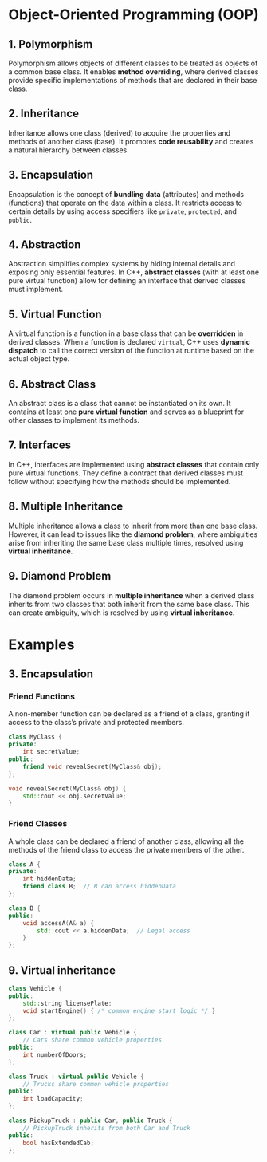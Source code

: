# **Object-Oriented Programming (OOP)** 

## 1. **Polymorphism**
Polymorphism allows objects of different classes to be treated as objects of a common base class. It enables **method overriding**, where derived classes provide specific implementations of methods that are declared in their base class.

## 2. **Inheritance**
Inheritance allows one class (derived) to acquire the properties and methods of another class (base). It promotes **code reusability** and creates a natural hierarchy between classes.

## 3. **Encapsulation**
Encapsulation is the concept of **bundling data** (attributes) and methods (functions) that operate on the data within a class. It restricts access to certain details by using access specifiers like `private`, `protected`, and `public`.

## 4. **Abstraction**
Abstraction simplifies complex systems by hiding internal details and exposing only essential features. In C++, **abstract classes** (with at least one pure virtual function) allow for defining an interface that derived classes must implement.

## 5. **Virtual Function**
A virtual function is a function in a base class that can be **overridden** in derived classes. When a function is declared `virtual`, C++ uses **dynamic dispatch** to call the correct version of the function at runtime based on the actual object type.

## 6. **Abstract Class**
An abstract class is a class that cannot be instantiated on its own. It contains at least one **pure virtual function** and serves as a blueprint for other classes to implement its methods.

## 7. **Interfaces**
In C++, interfaces are implemented using **abstract classes** that contain only pure virtual functions. They define a contract that derived classes must follow without specifying how the methods should be implemented.

## 8. **Multiple Inheritance**
Multiple inheritance allows a class to inherit from more than one base class. However, it can lead to issues like the **diamond problem**, where ambiguities arise from inheriting the same base class multiple times, resolved using **virtual inheritance**.

## 9. **Diamond Problem**
The diamond problem occurs in **multiple inheritance** when a derived class inherits from two classes that both inherit from the same base class. This can create ambiguity, which is resolved by using **virtual inheritance**.

# Examples 

## 3. Encapsulation

### Friend Functions

A non-member function can be declared as a friend of a class, 
granting it access to the class’s private and protected members.

```c++
class MyClass {
private:
    int secretValue;
public:
    friend void revealSecret(MyClass& obj);
};

void revealSecret(MyClass& obj) {
    std::cout << obj.secretValue;
}
```

### Friend Classes

A whole class can be declared a friend of another class,
allowing all the methods of the friend class to access the private members of 
the other. 

```c++
class A {
private:
    int hiddenData;
    friend class B;  // B can access hiddenData
};

class B {
public:
    void accessA(A& a) {
        std::cout << a.hiddenData;  // Legal access
    }
};
```
## 9. Virtual inheritance 

```c++
class Vehicle {
public:
    std::string licensePlate;
    void startEngine() { /* common engine start logic */ }
};

class Car : virtual public Vehicle {
    // Cars share common vehicle properties
public:
    int numberOfDoors;
};

class Truck : virtual public Vehicle {
    // Trucks share common vehicle properties
public:
    int loadCapacity;
};

class PickupTruck : public Car, public Truck {
    // PickupTruck inherits from both Car and Truck
public:
    bool hasExtendedCab;
};
```
